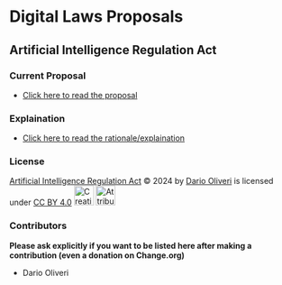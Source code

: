 # Digital Laws Proposals


## Artificial Intelligence Regulation Act

### Current Proposal

- [Click here to read the proposal](https://github.com/Darelbi/Digital-Laws-Proposal/tree/main/Artificial%20Intelligence%20Regulation%20Act/AI%20Act)
	
### Explaination

- [Click here to read the rationale/explaination](https://github.com/Darelbi/Digital-Laws-Proposal/tree/main/Artificial%20Intelligence%20Regulation%20Act)
	
### License

[Artificial Intelligence Regulation Act](https://github.com/Darelbi/Digital-Laws-Proposal) © 2024 by [Dario Oliveri](https://github.com/Darelbi) 
is licensed under [CC BY 4.0](https://creativecommons.org/licenses/by/4.0/?ref=chooser-v1) <img src="https://mirrors.creativecommons.org/presskit/icons/cc.svg?ref=chooser-v1" alt="Creative Commons" width="35" height="35"> <img src="https://mirrors.creativecommons.org/presskit/icons/by.svg?ref=chooser-v1" alt="Attribution" width="35" height="35">

### Contributors

**Please ask explicitly if you want to be listed here after making a contribution (even a donation on Change.org)**

- Dario Oliveri